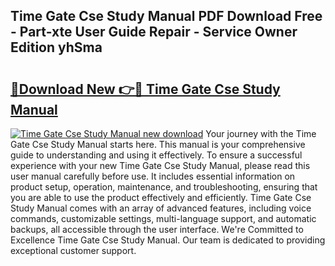 ## Time Gate Cse Study Manual PDF Download Free - Part-xte User Guide Repair - Service Owner Edition yhSma

# <h2><a href="http://bc67990.oget.top/?id=Time+Gate+Cse+Study+Manual">🔗Download New 👉🔴 Time Gate Cse Study Manual</a></h2>

[![Time Gate Cse Study Manual new download](https://i.imgur.com/5g1atiW.png)](http://bc67990.oget.top/?id=Time+Gate+Cse+Study+Manual)
Your journey with the Time Gate Cse Study Manual starts here. This manual is your comprehensive guide to understanding and using it effectively. To ensure a successful experience with your new Time Gate Cse Study Manual, please read this user manual carefully before use. It includes essential information on product setup, operation, maintenance, and troubleshooting, ensuring that you are able to use the product effectively and efficiently. Time Gate Cse Study Manual comes with an array of advanced features, including voice commands, customizable settings, multi-language support, and automatic backups, all accessible through the user interface. We're Committed to Excellence Time Gate Cse Study Manual. Our team is dedicated to providing exceptional customer support.
